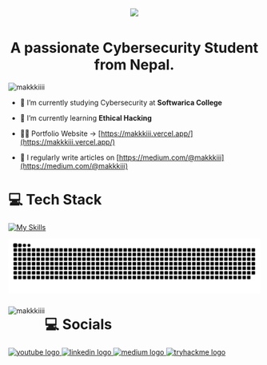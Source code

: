 <h1 align="center">
  <a href="https://git.io/typing-svg">
    <img src="https://readme-typing-svg.herokuapp.com/?lines=Hi,+There!+👋;I+am+Denish!&center=true&size=30">
  </a>
</h1>

<h1 align="center">A passionate Cybersecurity Student from Nepal.</h1>

<p align="left"> <img src="https://komarev.com/ghpvc/?username=makkkiiii&label=Profile%20views&color=0e75b6&style=flat" alt="makkkiiii" /> </p>




- 🔭 I’m currently studying Cybersecurity at **Softwarica College**

- 🌱 I’m currently learning **Ethical Hacking**

- 👨‍💻 Portfolio Website -> [https://makkkiii.vercel.app/](https://makkkiii.vercel.app/)

- 📝 I regularly write articles on [https://medium.com/@makkkiii](https://medium.com/@makkkiii)


###





# 💻 Tech Stack


[![My Skills](https://skillicons.dev/icons?i=bash,c,py,kali,linux,notion)](https://skillicons.dev)

<picture>
  <source
    media="(prefers-color-scheme: dark)"
    srcset="https://raw.githubusercontent.com/platane/snk/output/github-contribution-grid-snake-dark.svg"
  />
  <source
    media="(prefers-color-scheme: light)"
    srcset="https://raw.githubusercontent.com/platane/snk/output/github-contribution-grid-snake.svg"
  />
  <img
    alt="github contribution grid snake animation"
    src="https://raw.githubusercontent.com/platane/snk/output/github-contribution-grid-snake.svg"
  />
</picture>

###

<p><img align="left" src="https://github-readme-stats.vercel.app/api/top-langs?username=makkkiiii&show_icons=true&locale=en&layout=compact" alt="makkkiiii" /></p>

# 💻 Socials
  <div align="left">
  <a href="https://www.youtube.com/@makkkiiiii" target="_blank">
    <img src="https://img.shields.io/static/v1?message=Youtube&logo=youtube&label=&color=FF0000&logoColor=white&labelColor=&style=for-the-badge" height="35" alt="youtube logo"  />
  </a>
  <a href="www.linkedin.com/in/denish-maharjan" target="_blank">
    <img src="https://img.shields.io/static/v1?message=LinkedIn&logo=linkedin&label=&color=0077B5&logoColor=white&labelColor=&style=for-the-badge" height="35" alt="linkedin logo"  />
  </a>
  <a href="https://medium.com/@makkkiii" target="_blank">
    <img src="https://img.shields.io/static/v1?message=Medium&logo=medium&label=&color=12100E&logoColor=white&labelColor=&style=for-the-badge" height="35" alt="medium logo"  />
  </a>
  <a href="https://tryhackme.com/p/Makkkiiii" target="_blank">
    <img src="https://img.shields.io/static/v1?message=TryHackMe&logo=tryhackme&label=&color=88cc14&logoColor=white&labelColor=&style=for-the-badge" height="35" alt="tryhackme logo"  />
  </a>
</div>




